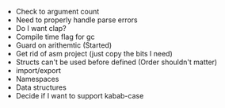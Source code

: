 * Check to argument count
* Need to properly handle parse errors
* Do I want clap?
* Compile time flag for gc
* Guard on arithemtic (Started)
* Get rid of asm project (just copy the bits I need)
* Structs can't be used before defined (Order shouldn't matter)
* import/export
* Namespaces
* Data structures
* Decide if I want to support kabab-case